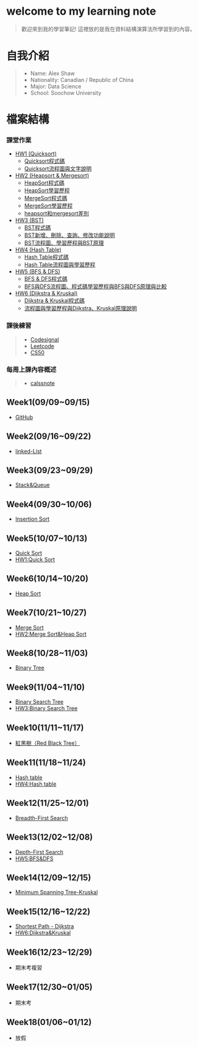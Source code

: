 # welcome to my learning note
> 歡迎來到我的學習筆記! 
> 這裡放的是我在資料結構演算法所學習到的內容。

# 自我介紹
> * Name: Alex Shaw
> * Nationality: Canadian / Republic of China
> * Major: Data Science
> * School: Soochow University  

# 檔案結構
### 課堂作業
- [HW1 (Quicksort)](HW1)
  - [Quicksort程式碼](HW1/QuickSort.ipynb)
  - [Quicksort流程圖與文字說明](HW1/README.md)
- [HW2 (Heapsort & Mergesort)](HW2)
  - [HeapSort程式碼](HW2/heapsort_06170131.py)
  - [HeapSort學習歷程](HW2/HeapSort學習歷程.md)
  - [MergeSort程式碼](HW2/mergesort_06170131.py)
  - [MergeSort學習歷程](HW2/MergeSort學習歷程.md)
  - [heapsort和mergesort差別](HW2/heapsort和mergesort差別.md)
- [HW3 (BST)](HW3)
  - [BST程式碼](HW3/binary_search_tree_06170131.py)
  - [BST新增、刪除、查詢、修改功能說明](https://github.com/yulin871030/my-learning-note/blob/master/HW3/Binary%20Search%20Tree%20%E6%96%B0%E5%A2%9E%E3%80%81%E5%88%AA%E9%99%A4%E3%80%81%E6%9F%A5%E8%A9%A2%E3%80%81%E4%BF%AE%E6%94%B9%E5%8A%9F%E8%83%BD%E8%AA%AA%E6%98%8E.md)
  - [BST流程圖、學習歷程與BST原理](https://github.com/yulin871030/my-learning-note/blob/master/HW3/Binary%20Search%20Tree%20%E6%B5%81%E7%A8%8B%E5%9C%96%E3%80%81%E5%AD%B8%E7%BF%92%E6%AD%B7%E7%A8%8B%E8%88%87BST%E5%8E%9F%E7%90%86.md)
- [HW4 (Hash Table)](HW4)
  - [Hash Table程式碼](HW4/hash_table_06170131.py)
  - [Hash Table流程圖與學習歷程](HW4/流程圖與學習歷程與Hash原理解釋.md)
- [HW5 (BFS & DFS)](HW5)
  - [BFS & DFS程式碼](HW5/BFS_06170131.py)
  - [BFS與DFS流程圖、程式碼學習歷程與BFS與DFS原理與比較](https://github.com/yulin871030/my-learning-note/blob/master/HW5/BFS%E8%88%87DFS%E6%B5%81%E7%A8%8B%E5%9C%96%E3%80%81%E7%A8%8B%E5%BC%8F%E7%A2%BC%E5%AD%B8%E7%BF%92%E6%AD%B7%E7%A8%8B%E8%88%87BFS%E8%88%87DFS%E5%8E%9F%E7%90%86%E8%88%87%E6%AF%94%E8%BC%83.md)
- [HW6 (Dijkstra & Kruskal)](HW6)
  - [Dijkstra & Kruskal程式碼](HW6/Dijkstra_06170131.py)
  - [流程圖與學習歷程與Dijkstra、Kruskal原理說明](https://github.com/yulin871030/my-learning-note/blob/master/HW6/%E6%B5%81%E7%A8%8B%E5%9C%96%E8%88%87%E5%AD%B8%E7%BF%92%E6%AD%B7%E7%A8%8B%E8%88%87Dijkstra%E3%80%81Kruskal%E5%8E%9F%E7%90%86%E8%AA%AA%E6%98%8E.md)

### 課後練習
> * [Codesignal](Codesignal)
> * [Leetcode](Leetcode)
> * [CS50](CS50)
### 每周上課內容概述
> * [calssnote](classnote)
## Week1(09/09~09/15)
  - [GitHub](classnote/week1.md)
## Week2(09/16~09/22)
  - [linked-List](classnote/week2.md)
## Week3(09/23~09/29)
  - [Stack&Queue](classnote/week3.md)
## Week4(09/30~10/06)
  - [Insertion Sort](classnote/week4.md)
## Week5(10/07~10/13)
  - [Quick Sort](classnote/week5.md)
  - [HW1:Quick Sort](HW1)
## Week6(10/14~10/20)
  - [Heap Sort](classnote/week6.md)
## Week7(10/21~10/27)
  - [Merge Sort](classnote/week7.md)
  - [HW2:Merge Sort&Heap Sort](HW2)
## Week8(10/28~11/03)
  - [Binary Tree](classnote/week8.md)
## Week9(11/04~11/10)
  - [Binary Search Tree](classnote/week9.md)
  - [HW3:Binary Search Tree](HW3)
## Week10(11/11~11/17)
  - [紅黑樹（Red Black Tree）](classnote/week10.md)
## Week11(11/18~11/24)
  - [Hash table](classnote/week11.md)
  - [HW4:Hash table](HW4)
## Week12(11/25~12/01)
  - [Breadth-First Search](classnote/week12.md)
## Week13(12/02~12/08)
  - [Depth-First Search](classnote/week13.md)
  - [HW5:BFS&DFS](HW5)
## Week14(12/09~12/15)
  - [Minimum Spanning Tree-Kruskal](classnote/week14.md)
## Week15(12/16~12/22)
  - [Shortest Path - Dijkstra](classnote/week15.md)
  - [HW6:Dijkstra&Kruskal](HW6)
## Week16(12/23~12/29)
  - 期末考複習
## Week17(12/30~01/05)
  - 期末考
## Week18(01/06~01/12)
  - 放假




